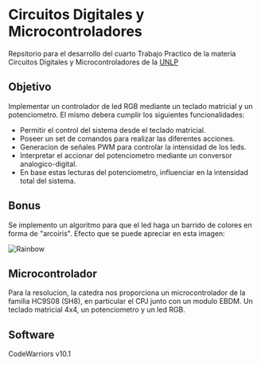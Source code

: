 # Circuitos Digitales y Microcontroladores
Repsitorio para el desarrollo del cuarto Trabajo Practico de la materia Circuitos Digitales y Microcontroladores de la [UNLP](http://www.unlp.edu.ar/)
## Objetivo
Implementar un controlador de led RGB mediante un teclado matricial y un potenciometro. El mismo debera cumplir los siguientes funcionalidades:
* Permitir el control del sistema desde el teclado matricial.
* Poseer un set de comandos para realizar las diferentes acciones.
* Generacion de señales PWM para controlar la intensidad de los leds.
* Interpretar el accionar del potenciometro mediante un conversor analogico-digital.
* En base estas lecturas del potenciometro, influenciar en la intensidad total del sistema.
## Bonus
Se implemento un algoritmo para que el led haga un barrido de colores en forma de "arcoiris". Efecto que se puede apreciar en esta imagen:

![Rainbow](https://github.com/trorik23/CDyuC-TP4/blob/master/rainbow_example.png)
## Microcontrolador
Para la resolucion, la catedra nos proporciona un microcontrolador de la familia HC9S08 (SH8), en particular el CPJ junto con un modulo EBDM. Un teclado matricial 4x4, un potenciometro y un led RGB.
## Software
CodeWarriors v10.1
